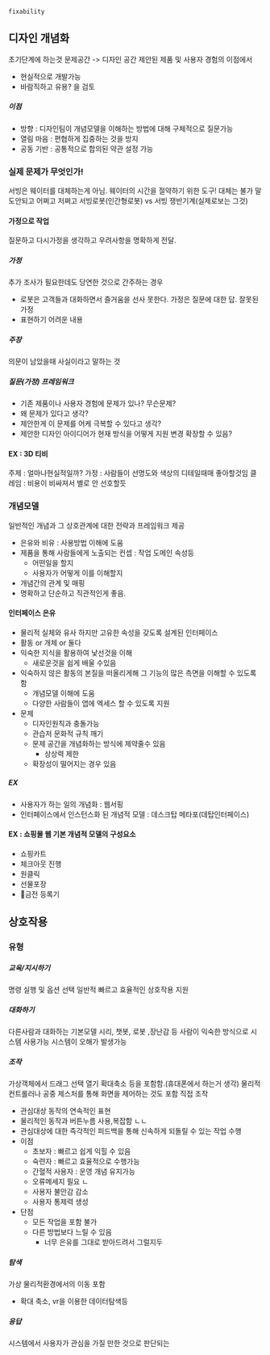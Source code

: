 ```
fixability
```
## 디자인 개념화
초기단계에 하는것 문제공간 -> 디자인 공간
제안된 제품 및 사용자 경험의 이점에서
- 현실적으로 개발가능
- 바람직하고 유용?
을 검토

##### 이점
- 방향 : 디자인팀이 개념모델을 이해하는 방법에 대해 구체적으로 질문가능
- 열림 마음 : 편협하게 집중하는 것을 방지
- 공동 기반 : 공통적으로 합의된 약관 설정 가능
### 실제 문제가 무엇인가!
서빙은 웨이터를 대체하는게 아님. 웨이터의 시간을 절약하기 위한 도구!
대체는 불가 말도안되고 어쩌고 저쩌고
서빙로봇(인간형로봇) vs 서빙 쟁반기계(실제로보는 그것)

#### 가정으로 작업
질문하고 다시가정을 생각하고 우려사항을 명확하게 전달.
##### 가정
추가 조사가 필요한데도 당연한 것으로 간주하는 경우
- 로봇은 고객들과 대화하면서 즐거움을 선사 못한다.
가정은 질문에 대한 답.
잘못된 가정
- 표현하기 어려운 내용
##### 주장
의문이 남았을때 사실이라고 말하는 것

##### 질문(가정) 프레임워크
- 기존 제품이나 사용자 경험에 문제가 있나? 무슨문제?
- 왜 문제가 있다고 생각?
- 제안한게 이 문제를 어케 극복할 수 있다고 생각?
- 제안한 디자인 아이디어가 현재 방식을 어떻게 지원 변경 확장할 수 있음?

#### EX : 3D 티비
주제 : 얼마나현실적일까?
가정 : 사람들이 선명도와 색상의 디테일때매 좋아할것임
클레임 : 비용이 비싸져서 별로 안 선호할듯

### 개념모델
일반적인 개념과 그 상호관계에 대한 전략과 프레임워크 제공
- 은유와 비유 : 사용방법 이해에 도움
- 제품을 통해 사람들에게 노출되는 컨셉 : 작업 도메인 속성등
	- 어떤일을 할지  
	- 사용자가 어떻게 이를 이해할지
- 개념간의 관계 및 매핑
- 명확하고 단순하고 직관적인게 좋음.

#### 인터페이스 은유
- 물리적 실체와 유사 하지만 고유한 속성을 갖도록 설계된 인터페이스
- 활동 or 개체 or 둘다
- 익숙한 지식을 활용하여 낯선것을 이해
	- 새로운것을 쉽게 배울 수있음
- 익숙하지 않은 활동의 본질을 떠올리게해 그 기능의 많은 측면을 이해할 수 있도록함
	- 개념모델 이해에 도움
	- 다양한 사람들이 앱에 엑세스 할 수 있도록 지원
- 문제
	- 디자인원칙과 충돌가능
	- 관습저 문화적 규칙 깨기
	- 문제 공간을 개념화하는 방식에 제약줄수 있음
		- 상상력 제한
	- 확장성이 떨어지는 경우 있음
##### EX
- 사용자가 하는 일의 개념화 : 웹서핑
- 인터페이스에서 인스턴스화 된 개념적 모델 : 데스크탑 메타포(데탑인터페이스)

#### EX : 쇼핑몰 웹 기본 개념적 모델의 구성요소
- 쇼핑카트
- 체크아웃 진행
- 원클릭
- 선물포장
- 금전 등록기


## 상호작용
### 유형
##### 교육/지시하기
명령 실행 및 옵션 선택
일반적
빠르고 효율적인 상호작용 지원
##### 대화하기
다른사람과 대화하는 기본모델
시리, 챗봇, 로봇 ,장난감 등
사람이 익숙한 방식으로 시스템 사용가능
시스템이 오해가 발생가능
##### 조작
가상객체에서 드래그 선택 열기 확대축소 등을 포함함.(휴대폰에서 하는거 생각)
물리적컨트롤러나 공중 제스처를 통해 화면을 제어하는 것도 포함
직접 조작
- 관심대상 동작의 연속적인 표현
- 물리적인 동작과 버튼누름 사용,복잡함 ㄴㄴ 
- 관심대상에 대한 즉각적인 피드백을 통해 신속하게 되돌릴 수 있는 작업 수행
- 이점
	- 초보자 : 빠르고 쉽게 익힐 수 있음
	- 숙련자 : 빠르고 효율적으로 수행가능
	- 간혈적 사용자 : 운영 개념 유지가능
	- 오류메세지 필요 ㄴ
	- 사용자 불안감 감소
	- 사용자 통제력 생성
- 단점
	- 모든 작업을 포함 불가
	- 다른 방법보다 느릴 수 있음
		- 너무 은유를 그대로 받아드려서 그럴지두
##### 탐색
가상 물리적환경에서의 이동 포함
- 확대 축소, vr을 이용한 데이터탐색등

##### 응답
시스템에서 사용자가 관심을 가질 만한 것으로 판단되는 